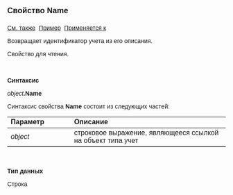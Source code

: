 <html>
<head>
<title>Учет\Name</title>
</head>

<body>

<p><font face="Arial"><font size="4"><strong>Свойство Name<br>
<br>
</strong></font><a href="../AsAccounting.html">См. также</a>&nbsp; <a
href="../../Examples/E_AsAccounting.html">Пример</a>&nbsp; <a
href="../AsAccounting.html">Применяется к</a></font></p>

<p><font face="Arial">Возвращает идентификатор учета из его описания.</font></p>

<p><font face="Arial">Свойство для чтения.</font></p>

<p class="label">&nbsp;</p>

<p class="label"><font face="Arial"><b>Синтаксис</b></font></p>

<p><font face="Arial"><em>object</em><strong>.Name</strong></font></p>

<p><font face="Arial">Синтаксис свойства <strong>Name</strong>
состоит из следующих частей:</font></p>

<table border="1" cellPadding="5" cols="2" frame="below" rules="rows">
<TBODY>
  <tr vAlign="top">
    <td class="label" width="29%"><font face="Arial"><b>Параметр</b></font></td>
    <td class="label" width="71%"><font face="Arial"><strong>Описание</strong></font></td>
  </tr>
  <tr>
    <td width="29%"><font face="Arial"><em>object</em></font></td>
    <td width="71%"><font face="Arial">строковое выражение, являющееся 
	ссылкой на объект типа учет</font></td>
  </tr>
</TBODY>
</table>

<p class="label">&nbsp;</p>

<p class="label"><font face="Arial"><b>Тип данных</b></font></p>

<p><font face="Arial">Строка</font></p>
</body>
</html>

